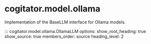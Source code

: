 # cogitator.model.ollama

Implementation of the BaseLLM interface for Ollama models.

::: cogitator.model.ollama.OllamaLLM
    options:
        show_root_heading: true
        show_source: true
        members_order: source
        heading_level: 2
